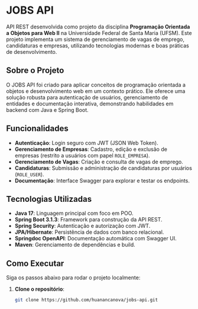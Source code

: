 # JOBS API

API REST desenvolvida como projeto da disciplina **Programação Orientada a Objetos para Web II** na Universidade Federal de Santa Maria (UFSM). Este projeto implementa um sistema de gerenciamento de vagas de emprego, candidaturas e empresas, utilizando tecnologias modernas e boas práticas de desenvolvimento.

## Sobre o Projeto
O JOBS API foi criado para aplicar conceitos de programação orientada a objetos e desenvolvimento web em um contexto prático. Ele oferece uma solução robusta para autenticação de usuários, gerenciamento de entidades e documentação interativa, demonstrando habilidades em backend com Java e Spring Boot.

## Funcionalidades
- **Autenticação**: Login seguro com JWT (JSON Web Token).
- **Gerenciamento de Empresas**: Cadastro, edição e exclusão de empresas (restrito a usuários com papel `ROLE_EMPRESA`).
- **Gerenciamento de Vagas**: Criação e consulta de vagas de emprego.
- **Candidaturas**: Submissão e administração de candidaturas por usuários (`ROLE_USER`).
- **Documentação**: Interface Swagger para explorar e testar os endpoints.

## Tecnologias Utilizadas
- **Java 17**: Linguagem principal com foco em POO.
- **Spring Boot 3.1.3**: Framework para construção da API REST.
- **Spring Security**: Autenticação e autorização com JWT.
- **JPA/Hibernate**: Persistência de dados com banco relacional.
- **Springdoc OpenAPI**: Documentação automática com Swagger UI.
- **Maven**: Gerenciamento de dependências e build.

## Como Executar
Siga os passos abaixo para rodar o projeto localmente:

1. **Clone o repositório**:
   ```bash
   git clone https://github.com/huanancanova/jobs-api.git
